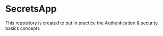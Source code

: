 # SecretsApp
This repository is created to put in practice the Authentication &amp; security basics concepts
